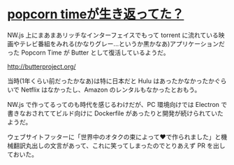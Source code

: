 # [popcorn timeが生き返ってた？](/2015/10/27/is-popcorn-time-reborn.html)

NW.js 上にまあまあリッチなインターフェイスでもって torrent に流れている映画やテレビ番組をみれる(かなりグレー...というか黒かなあ)アプリケーションだった Popcorn Time が Butter として復活しているようだ。

http://butterproject.org/

当時(1年くらい前だったかなあ)は特に日本だと Hulu はあったかなかったかぐらいで Netflix はなかったし、Amazon のレンタルもなかったとおもう。

NW.js で作ってるってのも時代を感じるわけだが、PC 環境向けでは Electron で書きなおされててビルド向けに Dockerfile があったりと開発が続けられていたようだ。

ウェブサイトフッターに「世界中のオタクの束によって❤で作られました」と機械翻訳丸出しの文言があって、これに笑ってしまったのでとりあえず PR を出しておいた。
